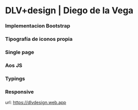# DLV+design | Diego de la Vega

### Implementacion Bootstrap
### Tipografía de iconos propia
### Single page
### Aos JS
### Typings
### Responsive

url: https://dlvdesign.web.app
